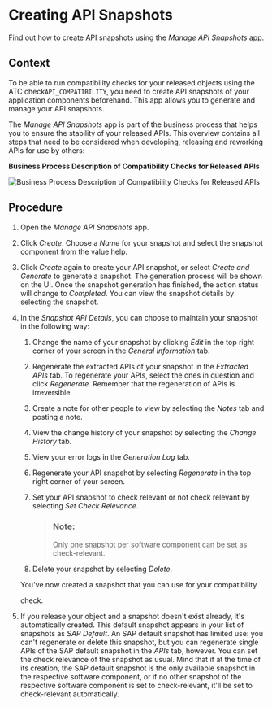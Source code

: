 <!-- loio0a873292e08842f291eef926e84d598d -->

# Creating API Snapshots

Find out how to create API snapshots using the *Manage API Snapshots* app.



## Context

To be able to run compatibility checks for your released objects using the ATC check`API_COMPATIBILITY`, you need to create API snapshots of your application components beforehand. This app allows you to generate and manage your API snapshots.

The *Manage API Snapshots* app is part of the business process that helps you to ensure the stability of your released APIs. This overview contains all steps that need to be considered when developing, releasing and reworking APIs for use by others:

   
  
**Business Process Description of Compatibility Checks for Released APIs**

 ![](images/CompatibilityCheckAPPSRV_5624efb.png "Business Process Description of Compatibility Checks for Released
						APIs") 



## Procedure

1.  Open the *Manage API Snapshots* app.

2.  Click *Create*. Choose a *Name* for your snapshot and select the snapshot component from the value help.

3.  Click *Create* again to create your API snapshot, or select *Create and Generate* to generate a snapshot. The generation process will be shown on the UI. Once the snapshot generation has finished, the action status will change to *Completed*. You can view the snapshot details by selecting the snapshot.

4.  In the *Snapshot API Details*, you can choose to maintain your snapshot in the following way:

    1.  Change the name of your snapshot by clicking *Edit* in the top right corner of your screen in the *General Information* tab.

    2.  Regenerate the extracted APIs of your snapshot in the *Extracted APIs* tab. To regenerate your APIs, select the ones in question and click *Regenerate*. Remember that the regeneration of APIs is irreversible.

    3.  Create a note for other people to view by selecting the *Notes* tab and posting a note.

    4.  View the change history of your snapshot by selecting the *Change History* tab.

    5.  View your error logs in the *Generation Log* tab.

    6.  Regenerate your API snapshot by selecting *Regenerate* in the top right corner of your screen.

    7.  Set your API snapshot to check relevant or not check relevant by selecting *Set Check Relevance*.

        > ### Note:  
        > Only one snapshot per software component can be set as check-relevant.

    8.  Delete your snapshot by selecting *Delete*.


    You've now created a snapshot that you can use for your compatibility

    check.

5.  If you release your object and a snapshot doesn't exist already, it's automatically created. This default snapshot appears in your list of snapshots as *SAP Default*. An SAP default snapshot has limited use: you can't regenerate or delete this snapshot, but you can regenerate single APIs of the SAP default snapshot in the *APIs* tab, however. You can set the check relevance of the snapshot as usual. Mind that if at the time of its creation, the SAP default snapshot is the only available snapshot in the respective software component, or if no other snapshot of the respective software component is set to check-relevant, it'll be set to check-relevant automatically.


